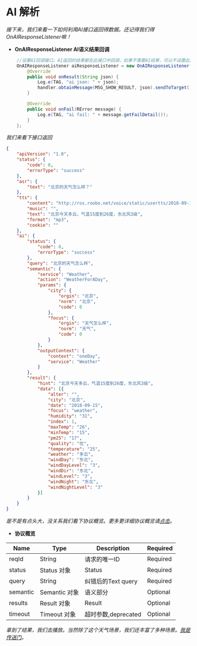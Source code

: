 AI 解析
=

*接下来，我们来看一下如何利用AI接口返回得数据。还记得我们得OnAIResponseListener嘛！*  

- **OnAIResponseListener  AI语义结果回调**  
```Java
    //设置AI回调接口。AI返回的结果都在此接口中回调，如果不需要AI结果，可以不设置此回调接口。
    OnAIResponseListener aiResponseListener = new OnAIResponseListener() {
        @Override
        public void onResult(String json) {
            Log.e(TAG, "ai json: " + json);
            handler.obtainMessage(MSG_SHOW_RESULT, json).sendToTarget();
        }

        @Override
        public void onFail(RError message) {
            Log.e(TAG, "ai fail: " + message.getFailDetail());
        }
    };
```
*我们来看下接口返回*

```Json
{
	"apiVersion": "1.0",
	"status": {
		"code": 0,
		"errorType": "success"
	},
	"asr": {
		"text": "北京的天气怎么样？"
	},
	"tts": {
		"content": "http://ros.roobo.net/voice/static/usertts/2018-09-15/662/reply.18446744073170258879.e0dad16f-3415-4db2-875b-cf695b1123c1.mp3",
		"music": "",
		"text": "北京今天多云，气温15度到26度，东北风3级",
		"format": "mp3",
		"cookie": ""
	},
	"ai": {
		"status": {
			"code": 0,
			"errorType": "success"
		},
		"query": "北京的天气怎么样",
		"semantic": {
			"service": "Weather",
			"action": "WeatherForADay",
			"params": {
				"city": {
					"orgin": "北京",
					"norm": "北京",
					"code": 0
				},
				"focus": {
					"orgin": "天气怎么样",
					"norm": "天气",
					"code": 0
				}
			},
			"outputContext": {
				"context": "oneDay",
				"service": "Weather"
			}
		},
		"result": {
			"hint": "北京今天多云，气温15度到26度，东北风3级",
			"data": [{
				"alter": "",
				"city": "北京",
				"date": "2018-09-15",
				"focus": "weather",
				"humidity": "31",
				"index": 1,
				"maxTemp": "26",
				"minTemp": "15",
				"pm25": "17",
				"quality": "优",
				"temperature": "25",
				"weather": "多云",
				"windDay": "东北",
				"windDayLevel": "3",
				"windDir": "东北",
				"windLevel": "3",
				"windNight": "东北",
				"windNightLevel": "3"
			}]
		}
	}
}
```

*是不是有点头大，没关系我们看下协议概览。更多更详细协议概览请[点击](https://github.com/271766152/docs/blob/master/Bot/3-ApiReference/rosai-client-development-protocol-intent.md#33-semantic%E5%AE%9A%E4%B9%89)。* 

- **协议概览**  

Name	| Type	| Description	| Required
------------ | ------------ | ------------ | ------------
reqId	| String	| 请求的唯一ID	| Required
status | Status 对象 | Status | Required
query |	String | 纠错后的Text query | Required
semantic | Semantic 对象 | 语义部分 | Optional
results | Result 对象 | Result | Optional
timeout | Timeout 对象 | 超时参数,deprecated | Optional


*拿到了结果，我们去播放。当然除了这个天气场景，我们还丰富了多种场景。[我是传送门](https://github.com/271766152/docs/tree/master/Bot/4-SkillDocument)。*  
